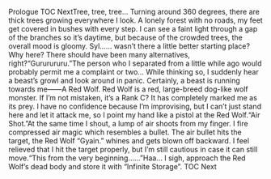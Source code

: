 Prologue TOC NextTree, tree, tree… Turning around 360 degrees, there are thick trees growing everywhere I look. A lonely forest with no roads, my feet get covered in bushes with every step. I can see a faint light through a gap of the branches so it’s daytime, but because of the crowded trees, the overall mood is gloomy. Syl…… wasn’t there a little better starting place? Why here? There should have been many alternatives, right?“Gururururu.”The person who I separated from a little while ago would probably permit me a complaint or two… While thinking so, I suddenly hear a beast’s growl and look around in panic. Certainly, a beast is running towards me――A Red Wolf. Red Wolf is a red, large-breed dog-like wolf monster. If I’m not mistaken, it’s a Rank C? It has completely marked me as its prey. I have no confidence because I’m improvising, but I can’t just stand here and let it attack me, so I point my hand like a pistol at the Red Wolf.“Air Shot.”At the same time I shout, a lump of air shoots from my finger. I fire compressed air magic which resembles a bullet. The air bullet hits the target, the Red Wolf “Gyain.” whines and gets blown off backward. I feel relieved that I hit the target properly, but I’m still cautious in case it can still move.“This from the very beginning……”Haa… I sigh, approach the Red Wolf’s dead body and store it with “Infinite Storage”. TOC Next
